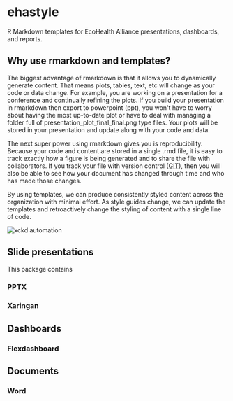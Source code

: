# ehastyle

R Markdown templates for EcoHealth Alliance presentations, dashboards, and reports. 
## Why use rmarkdown and templates?

The biggest advantage of rmarkdown is that it allows you to dynamically generate
content. That means plots, tables, text, etc will change as your code or data change. For example, you are working on a presentation for a conference and continually refining the plots. If you build your presentation in rmarkdown
then export to powerpoint (ppt), you won't have to worry about having the most
up-to-date plot or have to deal with managing a folder full of presentation_plot_final_final.png type files. Your plots will be stored in your
presentation and update along with your code and data. 

The next super power using rmarkdown gives you is reproducibility. Because your code and content are stored in a single .rmd file, it is easy to track exactly how a figure is being generated and to share the file with collaborators. If you track
your file with version control ([GIT](https://happygitwithr.com/)), then you will also be able to see how your document has changed through time and who has made those changes. 

By using templates, we can produce consistently styled content across the organization with minimal effort. As style guides change, we can update the templates and retroactively change the styling of content with a single line of 
code. 

![xckd automation](https://imgs.xkcd.com/comics/is_it_worth_the_time.png)

## Slide presentations

This package contains 

### PPTX

### Xaringan

## Dashboards

### Flexdashboard

## Documents

### Word



